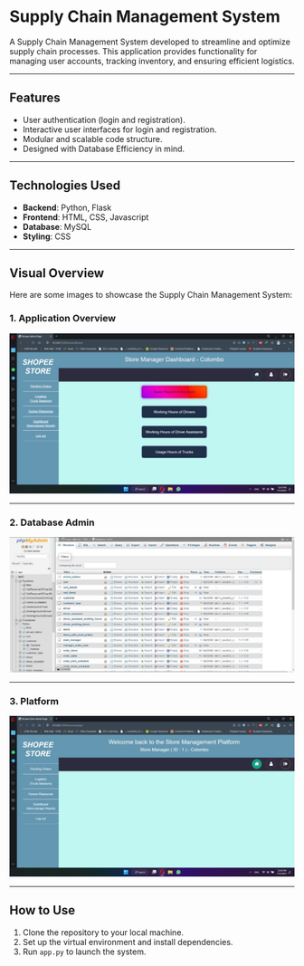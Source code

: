 # Supply Chain Management System

A Supply Chain Management System developed to streamline and optimize supply chain processes. This application provides functionality for managing user accounts, tracking inventory, and ensuring efficient logistics.

---

## Features

- User authentication (login and registration).
- Interactive user interfaces for login and registration.
- Modular and scalable code structure.
- Designed with Database Efficiency in mind.

---

## Technologies Used

- **Backend**: Python, Flask  
- **Frontend**: HTML, CSS, Javascript  
- **Database**: MySQL  
- **Styling**: CSS  

---

## Visual Overview

Here are some images to showcase the Supply Chain Management System:

### 1. Application Overview
![Application Overview](image-path/2.jpeg)

---

### 2. Database Admin
![Database Admin](image-path/3.jpeg)

---

### 3. Platform
![Platform](image-path/4.jpeg)

---

## How to Use

1. Clone the repository to your local machine.  
2. Set up the virtual environment and install dependencies.  
3. Run `app.py` to launch the system.  

